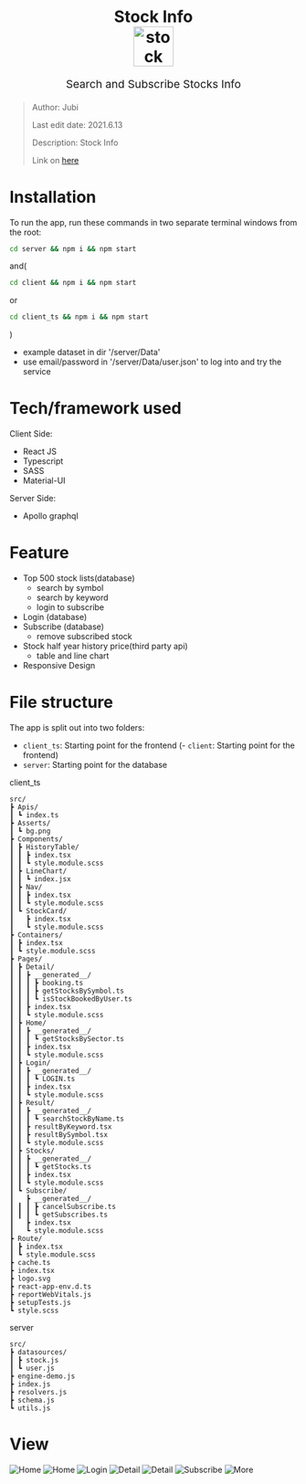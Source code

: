 <h1 align="center">
  Stock Info
  <br>
  <img src="https://img.onl/9T2MYo" alt="stock info logo" title="Stock Info logo" width="70">
  <br>
</h1>
<p align="center" style="font-size: 1.2rem;">Search and Subscribe Stocks Info </p>

> Author: Jubi
> 
> Last edit date: 2021.6.13
>
> Description: Stock Info
>
> Link on [here](https://stock-info-six.vercel.app/)

# Installation

To run the app, run these commands in two separate terminal windows from the root:

```bash
cd server && npm i && npm start
```

and(

```bash
cd client && npm i && npm start
```

or 
```bash
cd client_ts && npm i && npm start
```
)

* example dataset in dir '/server/Data'
* use email/password in '/server/Data/user.json' to log into and try the service
  

# Tech/framework used
Client Side:
* React JS
* Typescript
* SASS
* Material-UI

Server Side:
* Apollo graphql
  

# Feature

- Top 500 stock lists(database)
    * search by symbol
    * search by keyword
    * login to subscribe
- Login (database)
- Subscribe (database) 
  * remove subscribed stock
- Stock half year history price(third party api)
  * table and line chart
- Responsive  Design


# File structure
The app is split out into two folders:

- `client_ts`: Starting point for the frontend<ts version>     (- `client`: Starting point for the frontend<js version>)
- `server`: Starting point for the database
  
client_ts
```
src/
┣ Apis/
┃ ┗ index.ts
┣ Asserts/
┃ ┗ bg.png
┣ Components/
┃ ┣ HistoryTable/
┃ ┃ ┣ index.tsx
┃ ┃ ┗ style.module.scss
┃ ┣ LineChart/
┃ ┃ ┗ index.jsx
┃ ┣ Nav/
┃ ┃ ┣ index.tsx
┃ ┃ ┗ style.module.scss
┃ ┗ StockCard/
┃   ┣ index.tsx
┃   ┗ style.module.scss
┣ Containers/
┃ ┣ index.tsx
┃ ┗ style.module.scss
┣ Pages/
┃ ┣ Detail/
┃ ┃ ┣ __generated__/
┃ ┃ ┃ ┣ booking.ts
┃ ┃ ┃ ┣ getStocksBySymbol.ts
┃ ┃ ┃ ┗ isStockBookedByUser.ts
┃ ┃ ┣ index.tsx
┃ ┃ ┗ style.module.scss
┃ ┣ Home/
┃ ┃ ┣ __generated__/
┃ ┃ ┃ ┗ getStocksBySector.ts
┃ ┃ ┣ index.tsx
┃ ┃ ┗ style.module.scss
┃ ┣ Login/
┃ ┃ ┣ __generated__/
┃ ┃ ┃ ┗ LOGIN.ts
┃ ┃ ┣ index.tsx
┃ ┃ ┗ style.module.scss
┃ ┣ Result/
┃ ┃ ┣ __generated__/
┃ ┃ ┃ ┗ searchStockByName.ts
┃ ┃ ┣ resultByKeyword.tsx
┃ ┃ ┣ resultBySymbol.tsx
┃ ┃ ┗ style.module.scss
┃ ┣ Stocks/
┃ ┃ ┣ __generated__/
┃ ┃ ┃ ┗ getStocks.ts
┃ ┃ ┣ index.tsx
┃ ┃ ┗ style.module.scss
┃ ┗ Subscribe/
┃   ┣ __generated__/
┃ ┃ ┃ ┣ cancelSubscribe.ts
┃ ┃ ┃ ┗ getSubscribes.ts
┃   ┣ index.tsx
┃   ┗ style.module.scss
┣ Route/
┃ ┣ index.tsx
┃ ┗ style.module.scss
┣ cache.ts
┣ index.tsx
┣ logo.svg
┣ react-app-env.d.ts
┣ reportWebVitals.js
┣ setupTests.js
┗ style.scss
```


server
```
src/
┣ datasources/
┃ ┣ stock.js
┃ ┗ user.js
┣ engine-demo.js
┣ index.js
┣ resolvers.js
┣ schema.js
┗ utils.js
```

# View
![Home](https://imgur.com/JsvifII.jpg)
![Home](https://imgur.com/z5qaYMw.jpg)
![Login](https://imgur.com/KVLuLss.jpg)
![Detail](https://imgur.com/l6kJp8M.jpg)
![Detail](https://imgur.com/aPBbfcA.jpg)
![Subscribe](https://imgur.com/vcFnshi.jpg)
![More](https://imgur.com/9wQej0T.jpg)
